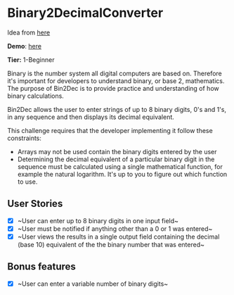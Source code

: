 # Binary2DecimalConverter

Idea from [here](https://github.com/florinpop17/app-ideas)

**Demo**: [here](https://codesandbox.io/s/elated-hugle-3zb8s?file=/package.json)

**Tier:** 1-Beginner

Binary is the number system all digital computers are based on.
Therefore it's important for developers to understand binary, or base 2,
mathematics. The purpose of Bin2Dec is to provide practice and
understanding of how binary calculations.

Bin2Dec allows the user to enter strings of up to 8 binary digits, 0's
and 1's, in any sequence and then displays its decimal equivalent.

This challenge requires that the developer implementing it follow these
constraints:

- Arrays may not be used contain the binary digits entered by the user
- Determining the decimal equivalent of a particular binary digit in the
  sequence must be calculated using a single mathematical function, for
  example the natural logarithm. It's up to you to figure out which function
  to use.

## User Stories

- [x] ~User can enter up to 8 binary digits in one input field~
- [x] ~User must be notified if anything other than a 0 or 1 was entered~
- [x] ~User views the results in a single output field containing the decimal (base 10) equivalent of the the binary number that was entered~

## Bonus features

- [x] ~User can enter a variable number of binary digits~
 